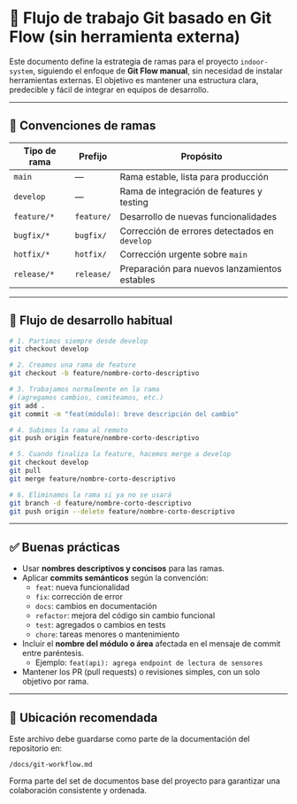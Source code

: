 # 🔀 Flujo de trabajo Git basado en Git Flow (sin herramienta externa)

Este documento define la estrategia de ramas para el proyecto `indoor-system`, siguiendo el enfoque de **Git Flow manual**, sin necesidad de instalar herramientas externas. El objetivo es mantener una estructura clara, predecible y fácil de integrar en equipos de desarrollo.

---

## 📌 Convenciones de ramas

| Tipo de rama     | Prefijo       | Propósito                                                  |
|------------------|----------------|-------------------------------------------------------------|
| `main`           | —              | Rama estable, lista para producción                         |
| `develop`        | —              | Rama de integración de features y testing                   |
| `feature/*`      | `feature/`     | Desarrollo de nuevas funcionalidades                        |
| `bugfix/*`       | `bugfix/`      | Corrección de errores detectados en `develop`              |
| `hotfix/*`       | `hotfix/`      | Corrección urgente sobre `main`                             |
| `release/*`      | `release/`     | Preparación para nuevos lanzamientos estables              |

---

## 🚀 Flujo de desarrollo habitual

```bash
# 1. Partimos siempre desde develop
git checkout develop

# 2. Creamos una rama de feature
git checkout -b feature/nombre-corto-descriptivo

# 3. Trabajamos normalmente en la rama
# (agregamos cambios, comiteamos, etc.)
git add .
git commit -m "feat(módulo): breve descripción del cambio"

# 4. Subimos la rama al remoto
git push origin feature/nombre-corto-descriptivo

# 5. Cuando finaliza la feature, hacemos merge a develop
git checkout develop
git pull
git merge feature/nombre-corto-descriptivo

# 6. Eliminamos la rama si ya no se usará
git branch -d feature/nombre-corto-descriptivo
git push origin --delete feature/nombre-corto-descriptivo
```

---

## ✅ Buenas prácticas

- Usar **nombres descriptivos y concisos** para las ramas.
- Aplicar **commits semánticos** según la convención:
  - `feat`: nueva funcionalidad
  - `fix`: corrección de error
  - `docs`: cambios en documentación
  - `refactor`: mejora del código sin cambio funcional
  - `test`: agregados o cambios en tests
  - `chore`: tareas menores o mantenimiento
- Incluir el **nombre del módulo o área** afectada en el mensaje de commit entre paréntesis.
  - Ejemplo: `feat(api): agrega endpoint de lectura de sensores`
- Mantener los PR (pull requests) o revisiones simples, con un solo objetivo por rama.

---

## 📁 Ubicación recomendada

Este archivo debe guardarse como parte de la documentación del repositorio en:

```
/docs/git-workflow.md
```

Forma parte del set de documentos base del proyecto para garantizar una colaboración consistente y ordenada.

